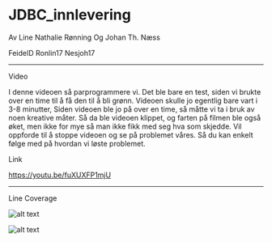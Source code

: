 # JDBC_innlevering


Av        Line Nathalie Rønning Og   Johan Th. Næss 

FeideID   Ronlin17                   Nesjoh17




----------------
Video

I denne videoen så parprogrammere vi. Det ble bare en test, siden vi brukte over en time til å få den til å bli grønn. Videoen skulle jo egentlig bare vart i 3-8 minutter, Siden videoen ble jo på over en time, så måtte vi ta i bruk av noen kreative måter. Så da ble videoen klippet, og farten på filmen ble også øket, men ikke for mye så man ikke fikk med seg hva som skjedde. Vil oppforde til å stoppe videoen og se på problemet våres. Så du kan enkelt følge med på hvordan vi løste problemet.  

Link

https://youtu.be/fuXUXFP1mjU

----------------

Line Coverage

![alt text](https://ibb.co/hrJn8L)

![alt text](https://ibb.co/fpcfTL)
